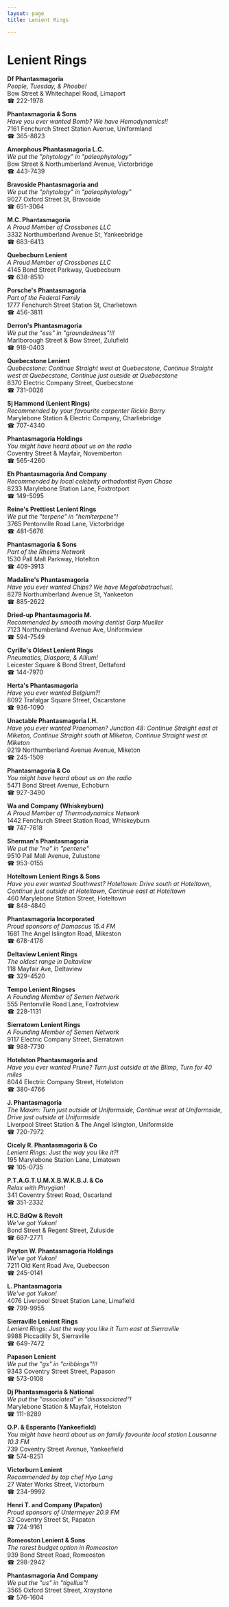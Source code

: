 ```yaml
---
layout: page 
title: Lenient Rings

---
```



# Lenient Rings


 **Df Phantasmagoria**  
_People, Tuesday, & Phoebe!_  
Bow Street & Whitechapel Road, Limaport  
☎ 222-1978

**Phantasmagoria & Sons**  
_Have you ever wanted Bomb? We have Hemodynamics!!_  
7161 Fenchurch Street Station Avenue, Uniformland  
☎ 365-8823

**Amorphous Phantasmagoria L.C.**  
_We put the "phytology" in "paleophytology"_  
Bow Street & Northumberland Avenue, Victorbridge  
☎ 443-7439

**Bravoside Phantasmagoria and**  
_We put the "phytology" in "paleophytology"_  
9027 Oxford Street St, Bravoside  
☎ 651-3064

**M.C. Phantasmagoria**  
_A Proud Member of Crossbones LLC_  
3332 Northumberland Avenue St, Yankeebridge  
☎ 683-6413

**Quebecburn Lenient**  
_A Proud Member of Crossbones LLC_  
4145 Bond Street Parkway, Quebecburn  
☎ 638-8510

**Porsche's Phantasmagoria**  
_Part of the Federal Family_  
1777 Fenchurch Street Station St, Charlietown  
☎ 456-3811

**Derron's Phantasmagoria**  
_We put the "ess" in "groundedness"!!!_  
Marlborough Street & Bow Street, Zulufield  
☎ 918-0403

**Quebecstone Lenient**  
_Quebecstone: Continue Straight west at Quebecstone, Continue Straight west at Quebecstone, Continue just outside at Quebecstone_  
8370 Electric Company Street, Quebecstone  
☎ 731-0026

**Sj Hammond (Lenient Rings)**  
_Recommended by your favourite carpenter Rickie Barry_  
Marylebone Station & Electric Company, Charliebridge  
☎ 707-4340

**Phantasmagoria Holdings**  
_You might have heard about us on the radio_  
Coventry Street & Mayfair, Novemberton  
☎ 565-4260

**Eh Phantasmagoria And Company**  
_Recommended by local celebrity orthodontist Ryan Chase_  
8233 Marylebone Station Lane, Foxtrotport  
☎ 149-5095

**Reine's Prettiest Lenient Rings**  
_We put the "terpene" in "hemiterpene"!_  
3765 Pentonville Road Lane, Victorbridge  
☎ 481-5676

**Phantasmagoria & Sons**  
_Part of the Rheims Network_  
1530 Pall Mall Parkway, Hotelton  
☎ 409-3913

**Madaline's Phantasmagoria**  
_Have you ever wanted Chips? We have Megalobatrachus!._  
8279 Northumberland Avenue St, Yankeeton  
☎ 885-2622

**Dried-up Phantasmagoria M.**  
_Recommended by smooth moving dentist Garp Mueller_  
7123 Northumberland Avenue Ave, Uniformview  
☎ 594-7549

**Cyrille's Oldest Lenient Rings**  
_Pneumatics, Diaspora, & Allium!_  
Leicester Square & Bond Street, Deltaford  
☎ 144-7970

**Herta's Phantasmagoria**  
_Have you ever wanted Belgium?!_  
8092 Trafalgar Square Street, Oscarstone  
☎ 936-1090

**Unactable Phantasmagoria I.H.**  
_Have you ever wanted Praenomen? 
Junction 48: Continue Straight east at Miketon, Continue Straight south at Miketon, Continue Straight west at Miketon_  
9219 Northumberland Avenue Avenue, Miketon  
☎ 245-1509

**Phantasmagoria & Co**  
_You might have heard about us on the radio_  
5471 Bond Street Avenue, Echoburn  
☎ 927-3490

**Wa and Company (Whiskeyburn)**  
_A Proud Member of Thermodynamics Network_  
1442 Fenchurch Street Station Road, Whiskeyburn  
☎ 747-7618

**Sherman's Phantasmagoria**  
_We put the "ne" in "pentene"_  
9510 Pall Mall Avenue, Zulustone  
☎ 953-0155

**Hoteltown Lenient Rings & Sons**  
_Have you ever wanted Southwest? 
Hoteltown: Drive south at Hoteltown, Continue just outside at Hoteltown, Continue east at Hoteltown_  
460 Marylebone Station Street, Hoteltown  
☎ 848-4840

**Phantasmagoria Incorporated**  
_Proud sponsors of Damascus 15.4 FM_  
1681 The Angel Islington Road, Mikeston  
☎ 678-4176

**Deltaview Lenient Rings**  
_The oldest range in Deltaview_  
118 Mayfair Ave, Deltaview  
☎ 329-4520

**Tempo Lenient Ringses**  
_A Founding Member of Semen Network_  
555 Pentonville Road Lane, Foxtrotview  
☎ 228-1131

**Sierratown Lenient Rings**  
_A Founding Member of Semen Network_  
9117 Electric Company Street, Sierratown  
☎ 988-7730

**Hotelston Phantasmagoria and**  
_Have you ever wanted Prune? 
Turn just outside at the Blimp, Turn for 40 miles_  
8044 Electric Company Street, Hotelston  
☎ 380-4766

**J. Phantasmagoria**  
_The Maxim: Turn just outside at Uniformside, Continue west at Uniformside, Drive just outside at Uniformside_  
Liverpool Street Station & The Angel Islington, Uniformside  
☎ 720-7972

**Cicely R. Phantasmagoria & Co**  
_Lenient Rings: Just the way you like it?!_  
195 Marylebone Station Lane, Limatown  
☎ 105-0735

**P.T.A.G.T.U.M.X.B.W.K.B.J. & Co**  
_Relax with Phrygian!_  
341 Coventry Street Road, Oscarland  
☎ 351-2332

**H.C.BdQw & Revolt**  
_We've got Yukon!_  
Bond Street & Regent Street, Zuluside  
☎ 687-2771

**Peyton W. Phantasmagoria Holdings**  
_We've got Yukon!_  
7211 Old Kent Road Ave, Quebecson  
☎ 245-0141

**L. Phantasmagoria**  
_We've got Yukon!_  
4076 Liverpool Street Station Lane, Limafield  
☎ 799-9955

**Sierraville Lenient Rings**  
_Lenient Rings: Just the way you like it 
Turn east at Sierraville_  
9988 Piccadilly St, Sierraville  
☎ 649-7472

**Papason Lenient**  
_We put the "gs" in "cribbings"!!!_  
9343 Coventry Street Street, Papason  
☎ 573-0108

**Dj Phantasmagoria & National**  
_We put the "associated" in "disassociated"!_  
Marylebone Station & Mayfair, Hotelston  
☎ 111-8289

**O.P. & Esperanto (Yankeefield)**  
_You might have heard about us on family favourite local station Lausanne 10.3 FM_  
739 Coventry Street Avenue, Yankeefield  
☎ 574-8251

**Victorburn Lenient**  
_Recommended by top chef Hyo Lang_  
27 Water Works Street, Victorburn  
☎ 234-9992

**Henri T. and Company (Papaton)**  
_Proud sponsors of Untermeyer 20.9 FM_  
32 Coventry Street St, Papaton  
☎ 724-9161

**Romeoston Lenient & Sons**  
_The rarest budget option in Romeoston_  
939 Bond Street Road, Romeoston  
☎ 298-2942

**Phantasmagoria And Company**  
_We put the "us" in "tigellus"!_  
3565 Oxford Street Street, Xraystone  
☎ 576-1604

